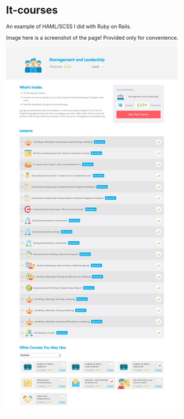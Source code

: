 # lt-courses

An example of HAML/SCSS I did with Ruby on Rails. 

Image here is a screenshot of the page! Provided only for convenience.
![alt text](https://raw.githubusercontent.com/simonlim10/lt-courses/master/courses.jpeg)
